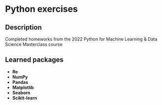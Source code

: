 <h1>Python exercises</h1>


<h2>Description</h2>
Completed homeworks from the 2022 Python for Machine Learning & Data Science Masterclass course
<br />


<h2>Learned packages</h2>

- <b>Re</b> 
- <b>NumPy</b> 
- <b>Pandas</b> 
- <b>Matplotlib</b> 
- <b>Seaborn</b> 
- <b>Scikit-learn</b> 
